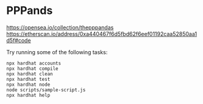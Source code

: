 # PPPands

https://opensea.io/collection/thepppandas
https://etherscan.io/address/0xa440467f6d5fbd62f6eef01192caa52850aa1d5f#code

Try running some of the following tasks:

```shell
npx hardhat accounts
npx hardhat compile
npx hardhat clean
npx hardhat test
npx hardhat node
node scripts/sample-script.js
npx hardhat help
```
